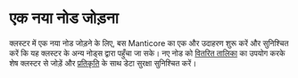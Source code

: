 # एक नया नोड जोड़ना

क्लस्टर में एक नया नोड जोड़ने के लिए, बस Manticore का एक और उदाहरण शुरू करें और सुनिश्चित करें कि यह क्लस्टर के अन्य नोड्स द्वारा पहुँचा जा सके। नए नोड को [वितरित तालिका](../Creating_a_table/Creating_a_distributed_table/Creating_a_distributed_table.md) का उपयोग करके शेष क्लस्टर से जोड़ें और [प्रतिकृति](../Creating_a_cluster/Setting_up_replication/Setting_up_replication.md) के साथ डेटा सुरक्षा सुनिश्चित करें।

<!-- proofread -->
